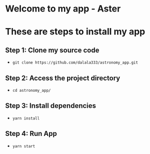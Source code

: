 # Welcome to my app - Aster

# These are steps to install my app
## Step 1: Clone my source code
- `git clone https://github.com/dalala333/astronomy_app.git`
## Step 2: Access the project directory
- `cd astronomy_app/`
## Step 3: Install dependencies
- `yarn install`
## Step 4: Run App
- `yarn start`
